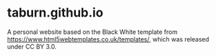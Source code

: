 # taburn.github.io

A personal website based on the Black White template from https://www.html5webtemplates.co.uk/templates/, which was released under CC BY 3.0.
